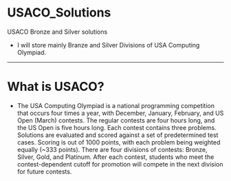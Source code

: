 # USACO_Solutions

USACO Bronze and Silver solutions

* I will store mainly Branze and Silver Divisions of USA Computing Olympiad.

---

# What is USACO?

* The USA Computing Olympiad is a national programming competition that occurs four times a year, with December, January, February, and US Open (March) contests. The regular contests are four hours long, and the US Open is five hours long. Each contest contains three problems. Solutions are evaluated and scored against a set of predetermined test cases. Scoring is out of 1000 points, with each problem being weighted equally (~333 points). There are four divisions of contests: Bronze, Silver, Gold, and Platinum. After each contest, students who meet the contest-dependent cutoff for promotion will compete in the next division for future contests.
